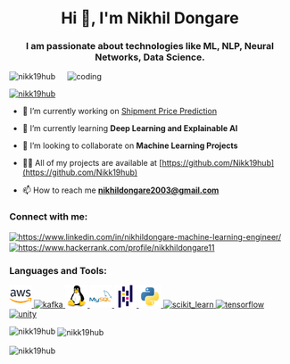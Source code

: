 <h1 align="center">Hi 👋, I'm Nikhil Dongare</h1>
<h3 align="center">I am passionate about technologies like ML, NLP, Neural Networks, Data Science.</h3>

<img align ="right" alt = "coding" width = "400" src = "https://media.tenor.com/dzock0eDxV0AAAAM/gofiber-really.gif" >

<p align="left"> <img src="https://komarev.com/ghpvc/?username=nikk19hub&label=Profile%20views&color=0e75b6&style=flat" alt="nikk19hub" /> </p>

<p align="left"> <a href="https://github.com/ryo-ma/github-profile-trophy"><img src="https://github-profile-trophy.vercel.app/?username=nikk19hub" alt="nikk19hub" /></a> </p>

- 🔭 I’m currently working on [Shipment Price Prediction](https://github.com/Nikk19hub/Shipment-Price-Prediction)

- 🌱 I’m currently learning **Deep Learning and Explainable AI**

- 👯 I’m looking to collaborate on **Machine Learning Projects**

- 👨‍💻 All of my projects are available at [https://github.com/Nikk19hub](https://github.com/Nikk19hub)

- 📫 How to reach me **nikhildongare2003@gmail.com**

<h3 align="left">Connect with me:</h3>
<p align="left">
<a href="https://linkedin.com/in/https://www.linkedin.com/in/nikhildongare-machine-learning-engineer/" target="blank"><img align="center" src="https://raw.githubusercontent.com/rahuldkjain/github-profile-readme-generator/master/src/images/icons/Social/linked-in-alt.svg" alt="https://www.linkedin.com/in/nikhildongare-machine-learning-engineer/" height="30" width="40" /></a>
<a href="https://www.hackerrank.com/https://www.hackerrank.com/profile/nikkhildongare11" target="blank"><img align="center" src="https://raw.githubusercontent.com/rahuldkjain/github-profile-readme-generator/master/src/images/icons/Social/hackerrank.svg" alt="https://www.hackerrank.com/profile/nikkhildongare11" height="30" width="40" /></a>
</p>

<h3 align="left">Languages and Tools:</h3>
<p align="left"> <a href="https://aws.amazon.com" target="_blank" rel="noreferrer"> <img src="https://raw.githubusercontent.com/devicons/devicon/master/icons/amazonwebservices/amazonwebservices-original-wordmark.svg" alt="aws" width="40" height="40"/> </a> <a href="https://kafka.apache.org/" target="_blank" rel="noreferrer"> <img src="https://www.vectorlogo.zone/logos/apache_kafka/apache_kafka-icon.svg" alt="kafka" width="40" height="40"/> </a> <a href="https://www.linux.org/" target="_blank" rel="noreferrer"> <img src="https://raw.githubusercontent.com/devicons/devicon/master/icons/linux/linux-original.svg" alt="linux" width="40" height="40"/> </a> <a href="https://www.mysql.com/" target="_blank" rel="noreferrer"> <img src="https://raw.githubusercontent.com/devicons/devicon/master/icons/mysql/mysql-original-wordmark.svg" alt="mysql" width="40" height="40"/> </a> <a href="https://pandas.pydata.org/" target="_blank" rel="noreferrer"> <img src="https://raw.githubusercontent.com/devicons/devicon/2ae2a900d2f041da66e950e4d48052658d850630/icons/pandas/pandas-original.svg" alt="pandas" width="40" height="40"/> </a> <a href="https://www.python.org" target="_blank" rel="noreferrer"> <img src="https://raw.githubusercontent.com/devicons/devicon/master/icons/python/python-original.svg" alt="python" width="40" height="40"/> </a> <a href="https://scikit-learn.org/" target="_blank" rel="noreferrer"> <img src="https://upload.wikimedia.org/wikipedia/commons/0/05/Scikit_learn_logo_small.svg" alt="scikit_learn" width="40" height="40"/> </a> <a href="https://www.tensorflow.org" target="_blank" rel="noreferrer"> <img src="https://www.vectorlogo.zone/logos/tensorflow/tensorflow-icon.svg" alt="tensorflow" width="40" height="40"/> </a> <a href="https://unity.com/" target="_blank" rel="noreferrer"> <img src="https://www.vectorlogo.zone/logos/unity3d/unity3d-icon.svg" alt="unity" width="40" height="40"/> </a> </p>

<p><img align="left" src="https://github-readme-stats.vercel.app/api/top-langs?username=nikk19hub&show_icons=true&locale=en&layout=compact" alt="nikk19hub" /></p>

<p>&nbsp;<img align="center" src="https://github-readme-stats.vercel.app/api?username=nikk19hub&show_icons=true&locale=en" alt="nikk19hub" /></p>

<p><img align="center" src="https://github-readme-streak-stats.herokuapp.com/?user=nikk19hub&" alt="nikk19hub" /></p>
